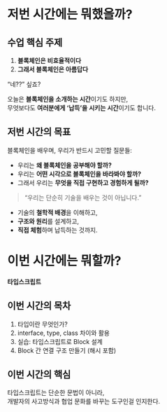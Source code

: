 # 저번 시간에는 뭐했을까?

## 수업 핵심 주제

1. **블록체인은 비효율적이다**
2. **그래서 블록체인은 아름답다**

“네??” 싶죠?

오늘은 **블록체인을 소개하는 시간**이기도 하지만,  
무엇보다도 **여러분에게 ‘납득’을 시키는 시간**이기도 합니다.

## 저번 시간의 목표

블록체인을 배우며, 우리가 반드시 고민할 질문들:

- 우리는 **왜 블록체인을 공부해야 할까?**
- 우리는 **어떤 시각으로 블록체인을 바라봐야 할까?**
- 그래서 우리는 **무엇을 직접 구현하고 경험하게 될까?**

> “우리는 단순히 기술을 배우는 것이 아닙니다.”

- 기술의 **철학적 배경**을 이해하고,
- **구조와 원리**를 설계하고,
- **직접 체험**하며 납득하는 것까지.

# 이번 시간에는 뭐할까?

**타입스크립트**

## 이번 시간의 목차

1. 타입이란 무엇인가?
2. interface, type, class 차이와 활용
3. 실습: 타입스크립트로 Block 설계
4. Block 간 연결 구조 만들기 (해시 포함)

## 이번 시간의 핵심

타입스크립트는 단순한 문법이 아니라,  
개발자의 사고방식과 협업 문화를 바꾸는 도구인걸 인지한다.
